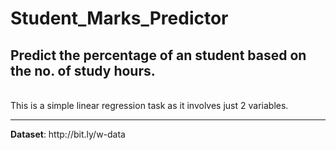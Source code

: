 # Student_Marks_Predictor
<h2>Predict the percentage of an student based on the no. of study hours.</h2><br>
This is a simple linear regression task as it involves just 2 variables.<br><hr>
<b>Dataset</b>: http://bit.ly/w-data
